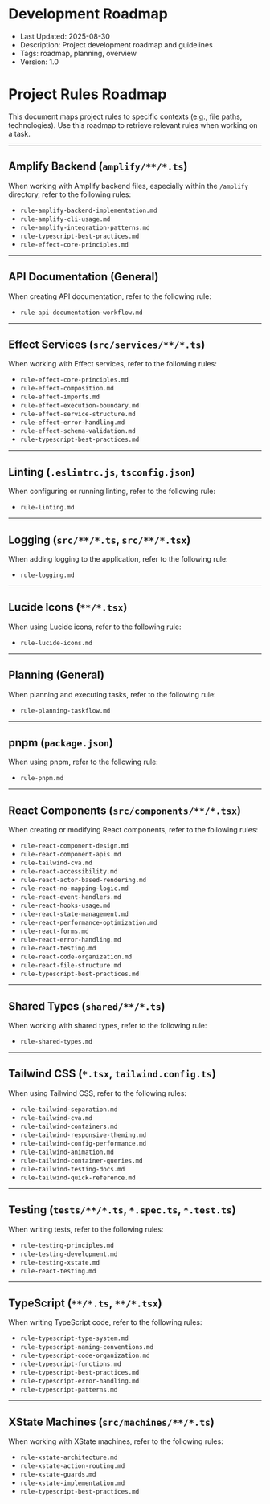 # Development Roadmap

- Last Updated: 2025-08-30
- Description: Project development roadmap and guidelines
- Tags: roadmap, planning, overview
- Version: 1.0

# Project Rules Roadmap

This document maps project rules to specific contexts (e.g., file paths, technologies). Use this roadmap to retrieve relevant rules when working on a task.

---

## Amplify Backend (`amplify/**/*.ts`)

When working with Amplify backend files, especially within the `/amplify` directory, refer to the following rules:

- `rule-amplify-backend-implementation.md`
- `rule-amplify-cli-usage.md`
- `rule-amplify-integration-patterns.md`
- `rule-typescript-best-practices.md`
- `rule-effect-core-principles.md`

---

## API Documentation (General)

When creating API documentation, refer to the following rule:

- `rule-api-documentation-workflow.md`

---

## Effect Services (`src/services/**/*.ts`)

When working with Effect services, refer to the following rules:

- `rule-effect-core-principles.md`
- `rule-effect-composition.md`
- `rule-effect-imports.md`
- `rule-effect-execution-boundary.md`
- `rule-effect-service-structure.md`
- `rule-effect-error-handling.md`
- `rule-effect-schema-validation.md`
- `rule-typescript-best-practices.md`

---

## Linting (`.eslintrc.js`, `tsconfig.json`)

When configuring or running linting, refer to the following rule:

- `rule-linting.md`

---

## Logging (`src/**/*.ts`, `src/**/*.tsx`)

When adding logging to the application, refer to the following rule:

- `rule-logging.md`

---

## Lucide Icons (`**/*.tsx`)

When using Lucide icons, refer to the following rule:

- `rule-lucide-icons.md`

---

## Planning (General)

When planning and executing tasks, refer to the following rule:

- `rule-planning-taskflow.md`

---

## pnpm (`package.json`)

When using pnpm, refer to the following rule:

- `rule-pnpm.md`

---

## React Components (`src/components/**/*.tsx`)

When creating or modifying React components, refer to the following rules:

- `rule-react-component-design.md`
- `rule-react-component-apis.md`
- `rule-tailwind-cva.md`
- `rule-react-accessibility.md`
- `rule-react-actor-based-rendering.md`
- `rule-react-no-mapping-logic.md`
- `rule-react-event-handlers.md`
- `rule-react-hooks-usage.md`
- `rule-react-state-management.md`
- `rule-react-performance-optimization.md`
- `rule-react-forms.md`
- `rule-react-error-handling.md`
- `rule-react-testing.md`
- `rule-react-code-organization.md`
- `rule-react-file-structure.md`
- `rule-typescript-best-practices.md`

---

## Shared Types (`shared/**/*.ts`)

When working with shared types, refer to the following rule:

- `rule-shared-types.md`

---

## Tailwind CSS (`*.tsx`, `tailwind.config.ts`)

When using Tailwind CSS, refer to the following rules:

- `rule-tailwind-separation.md`
- `rule-tailwind-cva.md`
- `rule-tailwind-containers.md`
- `rule-tailwind-responsive-theming.md`
- `rule-tailwind-config-performance.md`
- `rule-tailwind-animation.md`
- `rule-tailwind-container-queries.md`
- `rule-tailwind-testing-docs.md`
- `rule-tailwind-quick-reference.md`

---

## Testing (`tests/**/*.ts`, `*.spec.ts`, `*.test.ts`)

When writing tests, refer to the following rules:

- `rule-testing-principles.md`
- `rule-testing-development.md`
- `rule-testing-xstate.md`
- `rule-react-testing.md`

---

## TypeScript (`**/*.ts`, `**/*.tsx`)

When writing TypeScript code, refer to the following rules:

- `rule-typescript-type-system.md`
- `rule-typescript-naming-conventions.md`
- `rule-typescript-code-organization.md`
- `rule-typescript-functions.md`
- `rule-typescript-best-practices.md`
- `rule-typescript-error-handling.md`
- `rule-typescript-patterns.md`

---

## XState Machines (`src/machines/**/*.ts`)

When working with XState machines, refer to the following rules:

- `rule-xstate-architecture.md`
- `rule-xstate-action-routing.md`
- `rule-xstate-guards.md`
- `rule-xstate-implementation.md`
- `rule-typescript-best-practices.md`

